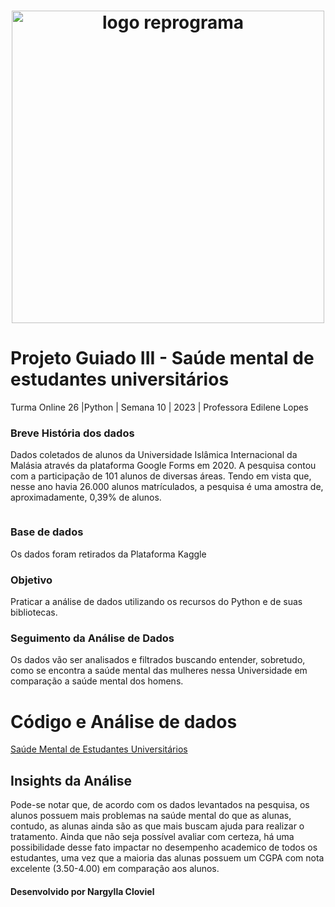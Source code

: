 <h1 align="center">
  <img src="assets/reprograma-fundos-claros.png" alt="logo reprograma" width="500">
</h1>

# Projeto Guiado III - Saúde mental de estudantes universitários

Turma Online 26 |Python | Semana 10 | 2023 | Professora Edilene Lopes

### Breve História dos dados
Dados coletados de alunos da Universidade Islâmica Internacional da Malásia através da plataforma Google Forms em 2020. A pesquisa contou com a participação de 101 alunos de diversas áreas. Tendo em vista que, nesse ano havia 26.000 alunos matrículados, a pesquisa é uma amostra de, aproximadamente, 0,39% de alunos.

[<img>](https://thumbs.jusbr.com/imgs.jusbr.com/publications/images/7d91f77fdfe06de77375d16037a23016)

### Base de dados
Os dados foram retirados da Plataforma Kaggle

### Objetivo
Praticar a análise de dados utilizando os recursos do Python e de suas bibliotecas.

### Seguimento da Análise de Dados
Os dados vão ser analisados e filtrados buscando entender, sobretudo, como se encontra a saúde mental das mulheres nessa Universidade em comparação a saúde mental dos homens.

# Código e Análise de dados
[Saúde Mental de Estudantes Universitários](https://github.com/NallaCloviel/on26-python-s13-projeto-guiado-III/blob/main/exercicios/para-casa/ProjetoGuiado-S13.ipynb)

## Insights da Análise
Pode-se notar que, de acordo com os dados levantados na pesquisa, os alunos possuem mais problemas na saúde mental do que as alunas, contudo, as alunas ainda são as que mais buscam ajuda para realizar o tratamento. Ainda que não seja possível avaliar com certeza, há uma possibilidade desse fato impactar no desempenho academico de todos os estudantes, uma vez que a maioria das alunas possuem um CGPA com nota excelente (3.50-4.00) em comparação aos alunos.


#### Desenvolvido por Nargylla Cloviel
